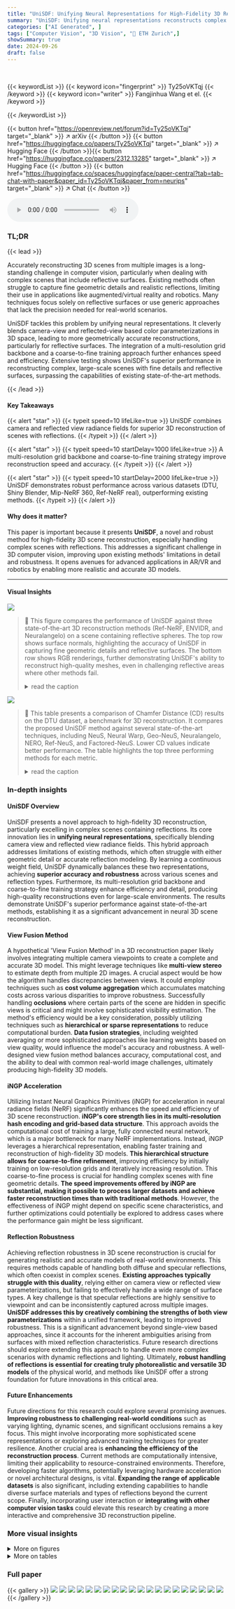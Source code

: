 ```yaml
---
title: "UniSDF: Unifying Neural Representations for High-Fidelity 3D Reconstruction of Complex Scenes with Reflections"
summary: "UniSDF: Unifying neural representations reconstructs complex scenes with reflections, achieving state-of-the-art performance by blending camera and reflected view radiance fields."
categories: ["AI Generated", ]
tags: ["Computer Vision", "3D Vision", "🏢 ETH Zurich",]
showSummary: true
date: 2024-09-26
draft: false
---
```


<br>

{{< keywordList >}}
{{< keyword icon="fingerprint" >}} Ty25oVKTqj {{< /keyword >}}
{{< keyword icon="writer" >}} Fangjinhua Wang et el. {{< /keyword >}}
 
{{< /keywordList >}}

{{< button href="https://openreview.net/forum?id=Ty25oVKTqj" target="_blank" >}}
↗ arXiv
{{< /button >}}
{{< button href="https://huggingface.co/papers/Ty25oVKTqj" target="_blank" >}}
↗ Hugging Face
{{< /button >}}{{< button href="https://huggingface.co/papers/2312.13285" target="_blank" >}}
↗ Hugging Face
{{< /button >}}
{{< button href="https://huggingface.co/spaces/huggingface/paper-central?tab=tab-chat-with-paper&paper_id=Ty25oVKTqj&paper_from=neurips" target="_blank" >}}
↗ Chat
{{< /button >}}




<audio controls>
    <source src="https://ai-paper-reviewer.com/Ty25oVKTqj/podcast.wav" type="audio/wav">
    Your browser does not support the audio element.
</audio>


### TL;DR


{{< lead >}}

Accurately reconstructing 3D scenes from multiple images is a long-standing challenge in computer vision, particularly when dealing with complex scenes that include reflective surfaces. Existing methods often struggle to capture fine geometric details and realistic reflections, limiting their use in applications like augmented/virtual reality and robotics.  Many techniques focus solely on reflective surfaces or use generic approaches that lack the precision needed for real-world scenarios. 

UniSDF tackles this problem by unifying neural representations.  It cleverly blends camera-view and reflected-view based color parameterizations in 3D space, leading to more geometrically accurate reconstructions, particularly for reflective surfaces. The integration of a multi-resolution grid backbone and a coarse-to-fine training approach further enhances speed and efficiency. Extensive testing shows UniSDF's superior performance in reconstructing complex, large-scale scenes with fine details and reflective surfaces, surpassing the capabilities of existing state-of-the-art methods.

{{< /lead >}}


#### Key Takeaways

{{< alert "star" >}}
{{< typeit speed=10 lifeLike=true >}} UniSDF combines camera and reflected view radiance fields for superior 3D reconstruction of scenes with reflections. {{< /typeit >}}
{{< /alert >}}

{{< alert "star" >}}
{{< typeit speed=10 startDelay=1000 lifeLike=true >}} A multi-resolution grid backbone and coarse-to-fine training strategy improve reconstruction speed and accuracy. {{< /typeit >}}
{{< /alert >}}

{{< alert "star" >}}
{{< typeit speed=10 startDelay=2000 lifeLike=true >}} UniSDF demonstrates robust performance across various datasets (DTU, Shiny Blender, Mip-NeRF 360, Ref-NeRF real), outperforming existing methods. {{< /typeit >}}
{{< /alert >}}

#### Why does it matter?
This paper is important because it presents **UniSDF**, a novel and robust method for high-fidelity 3D scene reconstruction, especially handling complex scenes with reflections.  This addresses a significant challenge in 3D computer vision, improving upon existing methods' limitations in detail and robustness.  It opens avenues for advanced applications in AR/VR and robotics by enabling more realistic and accurate 3D models.

------
#### Visual Insights



![](https://ai-paper-reviewer.com/Ty25oVKTqj/figures_1_1.jpg)

> 🔼 This figure compares the performance of UniSDF against three state-of-the-art 3D reconstruction methods (Ref-NeRF, ENVIDR, and Neuralangelo) on a scene containing reflective spheres.  The top row shows surface normals, highlighting the accuracy of UniSDF in capturing fine geometric details and reflective surfaces. The bottom row shows RGB renderings, further demonstrating UniSDF's ability to reconstruct high-quality meshes, even in challenging reflective areas where other methods fail.
> <details>
> <summary>read the caption</summary>
> Figure 1: Comparison of surface normals (top) and RGB renderings (bottom) on 'garden spheres' [44]. While the state-of-the-art methods Ref-NeRF [44], ENVIDR [22], and Neuralangelo [21] struggle to reconstruct reflective elements or fine geometric details, our method accurately models both, leading to high-quality mesh reconstructions of all parts of the scene. Best viewed when zoomed in.
> </details>





![](https://ai-paper-reviewer.com/Ty25oVKTqj/tables_6_1.jpg)

> 🔼 This table presents a comparison of Chamfer Distance (CD) results on the DTU dataset, a benchmark for 3D reconstruction.  It compares the proposed UniSDF method against several state-of-the-art techniques, including NeuS, Neural Warp, Geo-NeuS, Neuralangelo, NERO, Ref-NeuS, and Factored-NeuS. Lower CD values indicate better performance. The table highlights the top three performing methods for each metric.
> <details>
> <summary>read the caption</summary>
> Table 1: Quantitative results of Chamfer Distance (C.D.) on DTU [1]. Red, orange and yellow indicate the first, second and third best methods. †: Factored-NeuS [12] does not provide result for scan 69. Its result is the average error of the other 14 scenes.
> </details>





### In-depth insights


#### UniSDF Overview
UniSDF presents a novel approach to high-fidelity 3D reconstruction, particularly excelling in complex scenes containing reflections.  Its core innovation lies in **unifying neural representations**, specifically blending camera view and reflected view radiance fields. This hybrid approach addresses limitations of existing methods, which often struggle with either geometric detail or accurate reflection modeling. By learning a continuous weight field, UniSDF dynamically balances these two representations, achieving **superior accuracy and robustness** across various scenes and reflection types.  Furthermore, its multi-resolution grid backbone and coarse-to-fine training strategy enhance efficiency and detail, producing high-quality reconstructions even for large-scale environments. The results demonstrate UniSDF's superior performance against state-of-the-art methods, establishing it as a significant advancement in neural 3D scene reconstruction.

#### View Fusion Method
A hypothetical 'View Fusion Method' in a 3D reconstruction paper likely involves integrating multiple camera viewpoints to create a complete and accurate 3D model.  This might leverage techniques like **multi-view stereo** to estimate depth from multiple 2D images. A crucial aspect would be how the algorithm handles discrepancies between views. It could employ techniques such as **cost volume aggregation** which accumulates matching costs across various disparities to improve robustness.  Successfully handling **occlusions** where certain parts of the scene are hidden in specific views is critical and might involve sophisticated visibility estimation.  The method's efficiency would be a key consideration, possibly utilizing techniques such as **hierarchical or sparse representations** to reduce computational burden. **Data fusion strategies**, including weighted averaging or more sophisticated approaches like learning weights based on view quality, would influence the model's accuracy and robustness.  A well-designed view fusion method balances accuracy, computational cost, and the ability to deal with common real-world image challenges, ultimately producing high-fidelity 3D models.

#### iNGP Acceleration
Utilizing Instant Neural Graphics Primitives (iNGP) for acceleration in neural radiance fields (NeRF) significantly enhances the speed and efficiency of 3D scene reconstruction.  **iNGP's core strength lies in its multi-resolution hash encoding and grid-based data structure**. This approach avoids the computational cost of training a large, fully connected neural network, which is a major bottleneck for many NeRF implementations.  Instead, iNGP leverages a hierarchical representation, enabling faster training and reconstruction of high-fidelity 3D models.  **This hierarchical structure allows for coarse-to-fine refinement**, improving efficiency by initially training on low-resolution grids and iteratively increasing resolution.  This coarse-to-fine process is crucial for handling complex scenes with fine geometric details. **The speed improvements offered by iNGP are substantial, making it possible to process larger datasets and achieve faster reconstruction times than with traditional methods**.  However, the effectiveness of iNGP might depend on specific scene characteristics, and further optimizations could potentially be explored to address cases where the performance gain might be less significant.

#### Reflection Robustness
Achieving reflection robustness in 3D scene reconstruction is crucial for generating realistic and accurate models of real-world environments.  This requires methods capable of handling both diffuse and specular reflections, which often coexist in complex scenes.  **Existing approaches typically struggle with this duality**, relying either on camera view or reflected view parameterizations, but failing to effectively handle a wide range of surface types.  A key challenge is that specular reflections are highly sensitive to viewpoint and can be inconsistently captured across multiple images. **UniSDF addresses this by creatively combining the strengths of both view parameterizations** within a unified framework, leading to improved robustness.  This is a significant advancement beyond single-view based approaches, since it accounts for the inherent ambiguities arising from surfaces with mixed reflection characteristics.  Future research directions should explore extending this approach to handle even more complex scenarios with dynamic reflections and lighting.  Ultimately, **robust handling of reflections is essential for creating truly photorealistic and versatile 3D models** of the physical world, and methods like UniSDF offer a strong foundation for future innovations in this critical area.

#### Future Enhancements
Future directions for this research could explore several promising avenues.  **Improving robustness to challenging real-world conditions** such as varying lighting, dynamic scenes, and significant occlusions remains a key focus.  This might involve incorporating more sophisticated scene representations or exploring advanced training techniques for greater resilience.  Another crucial area is **enhancing the efficiency of the reconstruction process**.  Current methods are computationally intensive, limiting their applicability to resource-constrained environments.  Therefore, developing faster algorithms, potentially leveraging hardware acceleration or novel architectural designs, is vital.  **Expanding the range of applicable datasets** is also significant, including extending capabilities to handle diverse surface materials and types of reflections beyond the current scope.  Finally, incorporating user interaction or **integrating with other computer vision tasks** could elevate this research by creating a more interactive and comprehensive 3D reconstruction pipeline.


### More visual insights

<details>
<summary>More on figures
</summary>


![](https://ai-paper-reviewer.com/Ty25oVKTqj/figures_3_1.jpg)

> 🔼 This figure illustrates the architecture of UniSDF, which combines camera and reflected view radiance fields to reconstruct scenes with reflections.  It shows how input position x is processed through an Instant Neural Graphics Primitives (INGP) feature extractor to obtain features y. These features are then fed into a Multilayer Perceptron (MLP) f to estimate a signed distance function (SDF) value d.  The SDF value is used to calculate density for volume rendering. The camera view (d) and reflected view (ωr) directions, along with the normal (n) and bottleneck features (b), are used in separate MLPs (fcam and fref) to produce the respective radiance field colors (Ccam and Cref). Finally, a weight MLP (fw) computes a weight (W) that blends these colors to produce the final rendered color (C).
> <details>
> <summary>read the caption</summary>
> Figure 2: Pipeline of UniSDF. We combine the camera view radiance field and reflected view radiance field in 3D. Given a position x, we extract iNGP features y and input them to an MLP f that estimates a signed distance value d used to compute the NeRF density. We parametrize the camera view and reflected view radiance fields with two different MLPs fcam and fref respectively. Finally, we learn a continuous weight field that is used to compute the final color as a weighted composite W of the radiance fields colors Ccam and Cref after volume rendering, Eq. 8.
> </details>



![](https://ai-paper-reviewer.com/Ty25oVKTqj/figures_4_1.jpg)

> 🔼 This figure visualizes the effectiveness of the proposed method (UniSDF) in handling reflections. It shows the color of the reflected view radiance field, the color of the camera view radiance field, the learned weight, the composed color, and the surface normals for two scenes containing reflective surfaces. The learned weight, represented by a heatmap, highlights reflective areas (e.g., the window and hood of the sedan, the spheres) with high values (red), demonstrating that the model successfully identifies and emphasizes reflections without requiring any explicit supervision.
> <details>
> <summary>read the caption</summary>
> Figure 3: Visualization of the color of reflected view radiance field, color of camera view radiance field, learned weight W, composed color and surface normal on “sedan” and “garden spheres” scenes [44]. Our method assigns high weight (red color) for reflective surfaces, e.g., window and hood of sedan, spheres, without any supervision.
> </details>



![](https://ai-paper-reviewer.com/Ty25oVKTqj/figures_7_1.jpg)

> 🔼 This figure compares the results of the proposed UniSDF method and the BakedSDF method on two scenes from the Mip-NeRF 360 dataset.  The comparison highlights that BakedSDF produces incomplete reconstructions with missing geometry and detail, whereas UniSDF generates more complete and detailed 3D models.
> <details>
> <summary>read the caption</summary>
> Figure 4: Qualitative comparison with BakedSDF [51] on “bicycle” and “officebonsai” scenes of Mip-NeRF 360 dataset [3]. BakedSDF produces hole structures in many regions (highlighted with dotted orange boxes) and less details of fine structures (highlighted with red boxes), while our method reconstructs more complete surfaces and better details. Best viewed when zoomed in.
> </details>



![](https://ai-paper-reviewer.com/Ty25oVKTqj/figures_8_1.jpg)

> 🔼 This figure compares the surface normal visualization of the proposed UniSDF method against two baselines: RefV (using only reflected view radiance fields) and CamV (using only camera view radiance fields).  The comparison is shown for the 'sedan' and 'toycar' scenes from the Ref-NeRF dataset [44]. The visualization highlights the differences in surface normal reconstruction accuracy between the methods, particularly in regions with reflections. UniSDF shows more accurate and detailed surface normal estimates than RefV and CamV.
> <details>
> <summary>read the caption</summary>
> Figure 5: Qualitative comparison of surface normals with two baselines, RefV and CamV on 'sedan' and 'toycar' scenes [44]. Best viewed when zoomed in.
> </details>



![](https://ai-paper-reviewer.com/Ty25oVKTqj/figures_8_2.jpg)

> 🔼 This figure shows the 3D mesh reconstructions generated by UniSDF for six different objects from the Shiny Blender dataset and the Mip-NeRF 360 dataset. The objects include a helmet, coffee cup and saucer, teapot, ball, bicycle, and kitchen Lego scene.  The meshes demonstrate UniSDF's ability to reconstruct fine geometric details and reflective surfaces with high fidelity.
> <details>
> <summary>read the caption</summary>
> Figure 6: Visualization of our meshes. Best viewed when zoomed in.
> </details>



![](https://ai-paper-reviewer.com/Ty25oVKTqj/figures_8_3.jpg)

> 🔼 This figure presents an ablation study comparing the performance of the proposed UniSDF method with and without two key components: coarse-to-fine training and learned composition of radiance fields.  The images showcase reconstructions of scenes from the Shiny Blender and Mip-NeRF 360 datasets, highlighting the visual impact of each component on the final result. The absence of coarse-to-fine training leads to noticeable artifacts, while omitting the learned composition results in less accurate and less detailed reconstructions, particularly for reflective surfaces.
> <details>
> <summary>read the caption</summary>
> Figure 7: Ablation study of our method. Best viewed when zoomed in.
> </details>



![](https://ai-paper-reviewer.com/Ty25oVKTqj/figures_14_1.jpg)

> 🔼 This figure shows the results of applying the BakedSDF method to the 'garden spheres' scene.  The left image shows the rendered image, which has artifacts and inaccuracies. The right image displays the surface normals, further highlighting the instability of the reconstruction.  The caption notes that the training process was unstable, resulting in the poor quality of the results. This instability emphasizes a limitation of the BakedSDF method.
> <details>
> <summary>read the caption</summary>
> Figure 8: Final image rendering and normal of original BakedSDF [51] on 'garden spheres' scene [44]. The training is not stable leading to degraded results (see text).
> </details>



![](https://ai-paper-reviewer.com/Ty25oVKTqj/figures_15_1.jpg)

> 🔼 This figure presents a qualitative comparison of the proposed UniSDF method against several state-of-the-art methods for novel view synthesis on four different datasets (Shiny Blender, Mip-NeRF 360, Ref-NeRF real).  The figure shows rendered images from each method for each scene, with the peak signal-to-noise ratio (PSNR) displayed for each rendered image.  The results demonstrate UniSDF's ability to generate high-quality images comparable to or better than existing methods, particularly for complex scenes with reflections.
> <details>
> <summary>read the caption</summary>
> Figure 9: Qualitative comparison with state-of-the-art methods [21, 51, 4] on Shiny Blender [44], Mip-NeRF 360 [3] and Ref-NeRF real [44] datasets. PSNR values for each image patch are inset. Best viewed when zoomed in.
> </details>



![](https://ai-paper-reviewer.com/Ty25oVKTqj/figures_16_1.jpg)

> 🔼 This figure visualizes the results of the UniSDF model on two scenes containing reflective surfaces.  It displays the color from both the reflected and camera view radiance fields, the learned weight assigned to combine them, the resulting composed color, and the surface normals. The key observation is the high learned weight (shown in red) assigned to reflective areas like the car's hood and windows, and the garden spheres, demonstrating the model's ability to identify and prioritize reflective information without explicit supervision.
> <details>
> <summary>read the caption</summary>
> Figure 3: Visualization of the color of reflected view radiance field, color of camera view radiance field, learned weight W, composed color and surface normal on “sedan” and “garden spheres” scenes [44]. Our method assigns high weight (red color) for reflective surfaces, e.g., window and hood of sedan, spheres, without any supervision.
> </details>



![](https://ai-paper-reviewer.com/Ty25oVKTqj/figures_16_2.jpg)

> 🔼 This figure compares the surface normal visualization of the 'teapot' and 'ball' objects from the Shiny Blender dataset [44] generated by Geo-NeuS, Neuralangelo, Ref-NeuS, and the proposed UniSDF method.  It highlights the superior accuracy and detail preservation of UniSDF in reconstructing complex shapes compared to the other methods.
> <details>
> <summary>read the caption</summary>
> Figure 11: Qualitative comparison of surface normal on “teapot” and “ball” scenes [44]. Best viewed when zoomed in.
> </details>



![](https://ai-paper-reviewer.com/Ty25oVKTqj/figures_18_1.jpg)

> 🔼 This figure compares the 3D reconstruction results of three different methods (CamV, RefV, and UniSDF) on a scene containing both reflective and non-reflective objects.  It highlights the ability of UniSDF to accurately reconstruct both types of surfaces and to avoid artifacts present in the other two methods.
> <details>
> <summary>read the caption</summary>
> Figure 12: Comparison with two baselines, CamV and RefV, on scan 37 of DTU [1] (CD is Chamfer distance error). CamV reconstructs more noisy surface on the red handle with reflections (highlighted with red box and zoomed in), while RefV generates holes on the shiny objects and even the brick without any reflections. Best viewed when zoomed in.
> </details>



![](https://ai-paper-reviewer.com/Ty25oVKTqj/figures_19_1.jpg)

> 🔼 This figure visualizes the results of the UniSDF method on two scenes containing reflective surfaces.  It shows four image channels for each scene: (1) the color of the reflected view radiance field; (2) the color of the camera view radiance field; (3) the learned weight (W) indicating the blend between reflected and camera views, with red showing higher weights for reflected components; and (4) the final composite color.  Surface normals are also shown. The key observation is the high weight assigned to reflective areas (windows and hoods) without explicit supervision, demonstrating the method's ability to selectively use the appropriate radiance field based on surface properties.
> <details>
> <summary>read the caption</summary>
> Figure 3: Visualization of the color of reflected view radiance field, color of camera view radiance field, learned weight W, composed color and surface normal on “sedan” and “garden spheres” scenes [44]. Our method assigns high weight (red color) for reflective surfaces, e.g., window and hood of sedan, spheres, without any supervision.
> </details>



![](https://ai-paper-reviewer.com/Ty25oVKTqj/figures_19_2.jpg)

> 🔼 This ablation study compares the results of using predicted normals versus ground truth normals for computing reflected view direction and loss function. The figure visually demonstrates that using ground truth normals leads to better reconstruction of reflective surfaces, particularly evident in the improved smoothness and detail of the reconstructed surfaces compared to using predicted normals.
> <details>
> <summary>read the caption</summary>
> Figure 14: Ablation study of normals on “sedan” and “garden spheres” scene [44]. Best viewed when zoomed in.
> </details>



</details>




<details>
<summary>More on tables
</summary>


![](https://ai-paper-reviewer.com/Ty25oVKTqj/tables_6_2.jpg)
> 🔼 This table presents a quantitative comparison of the proposed UniSDF method against several state-of-the-art neural implicit representations for 3D reconstruction.  The metrics used are PSNR, SSIM, LPIPS, and MAE for evaluating rendering quality, along with mesh accuracy for specific scenes. The comparison is performed across three datasets: Shiny Blender, Mip-NeRF 360, and Ref-NeRF real, representing different levels of complexity and scene types.  The 'Mean' column provides an average performance across all datasets.
> <details>
> <summary>read the caption</summary>
> Table 2: Quantitative results on Shiny Blender [44], Mip-NeRF 360 dataset [3] and Ref-NeRF real dataset [44]. 'Mean' represents the average rendering metrics on all datasets. Red, orange, and yellow indicate the first, second, and third best methods for each metric. *: We follow Ref-NeuS [14] and evaluate accuracy of mesh on four scenes (car, helmet, toaster, coffee). See supp. mat. for details.
> </details>

![](https://ai-paper-reviewer.com/Ty25oVKTqj/tables_7_1.jpg)
> 🔼 This table compares the performance of the proposed UniSDF method against two custom baselines: CamV (using only the camera view radiance field) and RefV (using only the reflected view radiance field).  The comparison is done across three datasets: DTU, Mip-NeRF 360, and Ref-NeRF real.  Metrics include Chamfer Distance (C.D.), Peak Signal-to-Noise Ratio (PSNR), Structural Similarity Index (SSIM), and Learned Perceptual Image Patch Similarity (LPIPS). The results show that UniSDF consistently outperforms both baselines, demonstrating the effectiveness of combining camera and reflected view radiance fields.
> <details>
> <summary>read the caption</summary>
> Table 3: Quantitative comparison with two custom baselines. Best results are in bold. *: RefV fails on scan 110 of DTU [1], the reported chamfer distance (C.D.) is the average of other 14 scenes.
> </details>

![](https://ai-paper-reviewer.com/Ty25oVKTqj/tables_15_1.jpg)
> 🔼 This table presents a quantitative comparison of different methods for 3D reconstruction on the DTU dataset, specifically measuring the Chamfer distance.  It shows the performance of various methods on 15 different scans, highlighting the top three performers for each scan.  Note that one method, Factored-NeuS, lacks results for one scan and uses an average instead.
> <details>
> <summary>read the caption</summary>
> Table 1: Quantitative results of Chamfer Distance (C.D.) on DTU [1]. Red, orange and yellow indicate the first, second and third best methods. †: Factored-NeuS [12] does not provide result for scan 69. Its result is the average error of the other 14 scenes.
> </details>

![](https://ai-paper-reviewer.com/Ty25oVKTqj/tables_17_1.jpg)
> 🔼 This table presents a quantitative comparison of different methods on the Shiny Blender dataset.  It shows the PSNR, SSIM, LPIPS, MAE, and mesh accuracy (Acc) for six scenes.  Note that BakedSDF failed to produce reasonable geometry for the 'car' and 'teapot' scenes, so those results are missing.
> <details>
> <summary>read the caption</summary>
> Table 5: Quantitative results of individual scenes on Shiny Blender [44]. BakedSDF [51] fails on 'car' and 'teapot' scenes without producing reasonable geometry. Thus we do not report its MAE metric on these scenes. *: We follow Ref-NeuS [14] and evaluate accuracy of mesh on four scenes (car, helmet, toaster, coffee). Red, orange, and yellow indicate the first, second, and third best performing algorithms for each scene.
> </details>

![](https://ai-paper-reviewer.com/Ty25oVKTqj/tables_18_1.jpg)
> 🔼 This table presents a quantitative comparison of Chamfer Distance (CD) on the DTU dataset, a common benchmark for 3D reconstruction.  It compares the performance of the proposed UniSDF method against several state-of-the-art techniques.  Lower CD values indicate better performance, reflecting higher accuracy in reconstructing the 3D shapes.  The table highlights the top three performing methods for each metric.
> <details>
> <summary>read the caption</summary>
> Table 1: Quantitative results of Chamfer Distance (C.D.) on DTU [1]. Red, orange and yellow indicate the first, second and third best methods. †: Factored-NeuS [12] does not provide result for scan 69. Its result is the average error of the other 14 scenes.
> </details>

![](https://ai-paper-reviewer.com/Ty25oVKTqj/tables_18_2.jpg)
> 🔼 This table presents a quantitative comparison of the proposed UniSDF method against several state-of-the-art techniques across three distinct datasets: Shiny Blender, Mip-NeRF 360, and Ref-NeRF real.  The evaluation metrics include PSNR, SSIM, LPIPS, and mesh accuracy (Acc).  The datasets represent varying levels of scene complexity and the presence of reflective surfaces, providing a comprehensive assessment of UniSDF's performance in different scenarios.
> <details>
> <summary>read the caption</summary>
> Table 2: Quantitative results on Shiny Blender [44], Mip-NeRF 360 dataset [3] and Ref-NeRF real dataset [44]. 'Mean' represents the average rendering metrics on all datasets. Red, orange, and yellow indicate the first, second, and third best methods for each metric. *: We follow Ref-NeuS [14] and evaluate accuracy of mesh on four scenes (car, helmet, toaster, coffee). See supp. mat. for details.
> </details>

![](https://ai-paper-reviewer.com/Ty25oVKTqj/tables_19_1.jpg)
> 🔼 This table presents the ablation study results of using predicted normals versus ground truth normals for computing reflected view direction and loss function.  The results show that using ground truth normals yields better performance in terms of PSNR, SSIM, and LPIPS metrics on the Ref-NeRF real dataset.
> <details>
> <summary>read the caption</summary>
> Table 8: Ablation study of normals on the Ref-NeRF real dataset [44].
> </details>

</details>




### Full paper

{{< gallery >}}
<img src="https://ai-paper-reviewer.com/Ty25oVKTqj/1.png" class="grid-w50 md:grid-w33 xl:grid-w25" />
<img src="https://ai-paper-reviewer.com/Ty25oVKTqj/2.png" class="grid-w50 md:grid-w33 xl:grid-w25" />
<img src="https://ai-paper-reviewer.com/Ty25oVKTqj/3.png" class="grid-w50 md:grid-w33 xl:grid-w25" />
<img src="https://ai-paper-reviewer.com/Ty25oVKTqj/4.png" class="grid-w50 md:grid-w33 xl:grid-w25" />
<img src="https://ai-paper-reviewer.com/Ty25oVKTqj/5.png" class="grid-w50 md:grid-w33 xl:grid-w25" />
<img src="https://ai-paper-reviewer.com/Ty25oVKTqj/6.png" class="grid-w50 md:grid-w33 xl:grid-w25" />
<img src="https://ai-paper-reviewer.com/Ty25oVKTqj/7.png" class="grid-w50 md:grid-w33 xl:grid-w25" />
<img src="https://ai-paper-reviewer.com/Ty25oVKTqj/8.png" class="grid-w50 md:grid-w33 xl:grid-w25" />
<img src="https://ai-paper-reviewer.com/Ty25oVKTqj/9.png" class="grid-w50 md:grid-w33 xl:grid-w25" />
<img src="https://ai-paper-reviewer.com/Ty25oVKTqj/10.png" class="grid-w50 md:grid-w33 xl:grid-w25" />
<img src="https://ai-paper-reviewer.com/Ty25oVKTqj/11.png" class="grid-w50 md:grid-w33 xl:grid-w25" />
<img src="https://ai-paper-reviewer.com/Ty25oVKTqj/12.png" class="grid-w50 md:grid-w33 xl:grid-w25" />
<img src="https://ai-paper-reviewer.com/Ty25oVKTqj/13.png" class="grid-w50 md:grid-w33 xl:grid-w25" />
<img src="https://ai-paper-reviewer.com/Ty25oVKTqj/14.png" class="grid-w50 md:grid-w33 xl:grid-w25" />
<img src="https://ai-paper-reviewer.com/Ty25oVKTqj/15.png" class="grid-w50 md:grid-w33 xl:grid-w25" />
<img src="https://ai-paper-reviewer.com/Ty25oVKTqj/16.png" class="grid-w50 md:grid-w33 xl:grid-w25" />
<img src="https://ai-paper-reviewer.com/Ty25oVKTqj/17.png" class="grid-w50 md:grid-w33 xl:grid-w25" />
<img src="https://ai-paper-reviewer.com/Ty25oVKTqj/18.png" class="grid-w50 md:grid-w33 xl:grid-w25" />
<img src="https://ai-paper-reviewer.com/Ty25oVKTqj/19.png" class="grid-w50 md:grid-w33 xl:grid-w25" />
<img src="https://ai-paper-reviewer.com/Ty25oVKTqj/20.png" class="grid-w50 md:grid-w33 xl:grid-w25" />
{{< /gallery >}}
